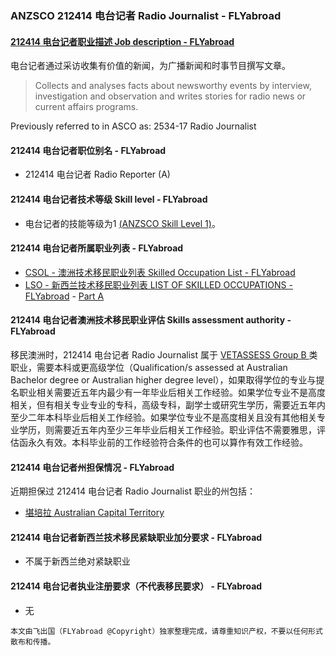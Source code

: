 ### ANZSCO 212414 电台记者 Radio Journalist - FLYabroad ###

####  [212414 电台记者职业描述 Job description - FLYabroad](http://www.flyabroadvisa.com/anzsco/2124.html#212414)

电台记者通过采访收集有价值的新闻，为广播新闻和时事节目撰写文章。 

> Collects and analyses facts about newsworthy events by interview, investigation and observation and writes stories for radio news or current affairs programs.

Previously referred to in ASCO as:
2534-17 Radio Journalist

#### 212414 电台记者职位别名 - FLYabroad
 
- 212414 电台记者 Radio Reporter (A)

#### 212414 电台记者技术等级 Skill level - FLYabroad

- 电台记者的技能等级为1 [(ANZSCO Skill Level 1)](http://www.flyabroadvisa.com/anzsco/)。

#### 212414 电台记者所属职业列表 - FLYabroad

- [CSOL - 澳洲技术移民职业列表 Skilled Occupation List - FLYabroad](http://www.flyabroadvisa.com/sol/)
- [LSO - 新西兰技术移民职业列表 LIST OF SKILLED OCCUPATIONS - FLYabroad](http://nz.flyabroadvisa.com/lso/) - [Part A](parta)

#### 212414 电台记者澳洲技术移民职业评估 Skills assessment authority - FLYabroad

移民澳洲时，212414 电台记者 Radio Journalist 属于 [VETASSESS Group B ](http://www.flyabroadvisa.com/ass/vetassess.html)类职业，需要本科或更高级学位（Qualification/s assessed at Australian Bachelor degree or Australian higher degree level），如果取得学位的专业与提名职业相关需要近五年内最少有一年毕业后相关工作经验。如果学位专业不是高度相关，但有相关专业专业的专科，高级专科，副学士或研究生学历，需要近五年内至少二年本科毕业后相关工作经验。如果学位专业不是高度相关且没有其他相关专业学历，则需要近五年内至少三年毕业后相关工作经验。职业评估不需要雅思，评估函永久有效。本科毕业前的工作经验符合条件的也可以算作有效工作经验。

#### 212414 电台记者州担保情况 - FLYabroad

近期担保过 212414 电台记者 Radio Journalist 职业的州包括：

- [堪培拉 Australian Capital Territory](http://www.flyabroadvisa.com/zdb/act.html)

#### 212414 电台记者新西兰技术移民紧缺职业加分要求 - FLYabroad

- 不属于新西兰绝对紧缺职业

#### 212414 电台记者执业注册要求（不代表移民要求） - FLYabroad

- 无

`本文由飞出国（FLYabroad @Copyright）独家整理完成，请尊重知识产权，不要以任何形式散布和传播。`